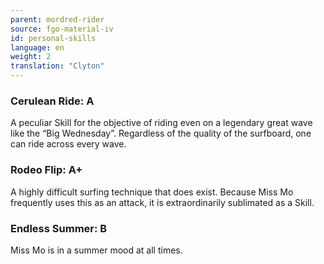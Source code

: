 ```yaml
---
parent: mordred-rider
source: fgo-material-iv
id: personal-skills
language: en
weight: 2
translation: "Clyton"
---
```


### Cerulean Ride: A

A peculiar Skill for the objective of riding even on a legendary great wave like the “Big Wednesday”. Regardless of the quality of the surfboard, one can ride across every wave.

### Rodeo Flip: A+

A highly difficult surfing technique that does exist.
Because Miss Mo frequently uses this as an attack, it is extraordinarily sublimated as a Skill.

### Endless Summer: B

Miss Mo is in a summer mood at all times.
